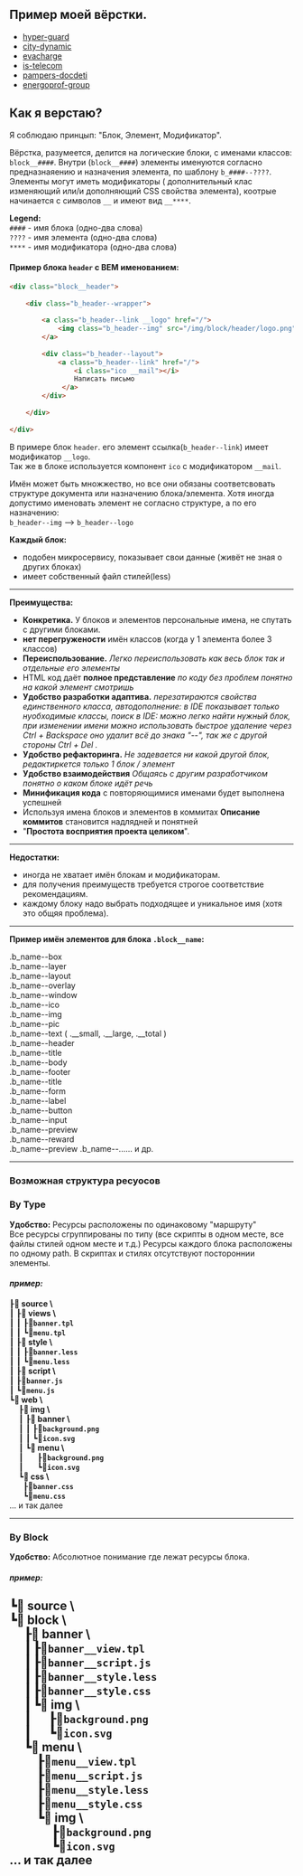 
## Пример моей вёрстки.  

* [hyper-guard](html.andy87.ru/hyper-guard/index.html)
* [city-dynamic](html.andy87.ru/intermobility/city-dynamic/index.html)
* [evacharge](html.andy87.ru/intermobility/evacharge/index.html)
* [is-telecom](html.andy87.ru/intermobility/is-telecom/index.html)
* [pampers-docdeti](html.andy87.ru/pampers-docdeti.pgbonus/index.html)
* [energoprof-group](https://energoprof-group.ru)

## Как я верстаю?  

Я соблюдаю принцып: "Блок, Элемент, Модификатор".  

Вёрстка, разумеется, делится на логические блоки, с именами классов: `block__####`. Внутри (`block__####`) элементы 
именуются согласно предназнаяению и назначения элемента, по шаблону `b_####--????`. Элементы могут иметь модификаторы (
дополнительный клас изменяющий или/и дополняющий CSS свойства элемента), коотрые начинается с символов `__` 
 и имеют вид `__****`.

**Legend:**  
`####` - имя блока (одно-два слова)  
`????` - имя элемента (одно-два слова)  
`****` - имя модификатора (одно-два слова)

#### Пример блока `header` c BEM именованием:  
```HTML
<div class="block__header">
    
    <div class="b_header--wrapper">
        
        <a class="b_header--link __logo" href="/">
            <img class="b_header--img" src="/img/block/header/logo.png" alt="" />
        </a>
        
        <div class="b_header--layout">
            <a class="b_header--link" href="/">
                <i class="ico __mail"></i>
                Написать письмо
             </a>
        </div>
        
    </div>
    
</div>
```

В примере блок `header`. его элемент ссылка(`b_header--link`) имеет модификатор `__logo`.  
Так же в блоке используется компонент `ico` с модификатором `__mail`.

Имён может быть множжество, но все они обязаны соответсвовать структуре документа или назначению блока/элемента.
Хотя иногда допустимо именовать элемент не согласно структуре, а по его назначению:  
`b_header--img` --> `b_header--logo`

**Каждый блок:**
- подобен микросервису, показывает свои данные (живёт не зная о других блоках)
- имеет собственный файл стилей(less)  

-----  

**Преимущества:**
- **Конкретика.** У блоков и элементов персональные имена, не спутать с другими блоками.
- **нет перегружености** имён классов (когда у 1 элемента более 3 классов)
- **Переиспользование.** *Легко переиспользовать как весь блок так и отдельные его элементы*
- HTML код даёт **полное представление** *по коду без проблем понятно на какой элемент смотришь*
- **Удобство разработки адаптива.** *перезатираются свойства единственного класса, 
автодополнение: в IDE показывает только нуобходимые классы, поиск в IDE: можно легко найти нужный блок, 
при изменении имени можно использовать быстрое удаление через Ctrl +  Backspace оно удалит всё до знака "--", 
так же с другой стороны Ctrl + Del .*
- **Удобство рефакторинга.** *Не задевается ни какой другой блок, редактиркется только 1 блок / элемент*
- **Удобство взаимодействия** *Общаясь с другим разработчиком понятно о каком блоке идёт речь*
- **Минификация кода** с повторяющимися именами будет выполнена успешней
- Используя имена блоков и элементов в коммитах **Описание коммитов** становится надлядней и понятней
- "**Простота восприятия проекта целиком**".

-----  

**Недостатки:**
- иногда не хватает имён блокам и модификаторам.  
- для получения преимуществ требуется строгое соответствие рекомендациям.  
- каждому блоку надо выбрать подходящее и уникальное имя (хотя это общяя проблема).

-----  

**Пример имён элементов для блока `.block__name`:**  

.b_name--box  
.b_name--layer  
.b_name--layout  
.b_name--overlay  
.b_name--window  
.b_name--ico  
.b_name--img  
.b_name--pic  
.b_name--text ( .__small, .__large, .__total )  
.b_name--header  
.b_name--title  
.b_name--body  
.b_name--footer  
.b_name--title  
.b_name--form  
.b_name--label  
.b_name--button  
.b_name--input   
.b_name--preview  
.b_name--reward  
.b_name--preview
.b_name--......  и др.

-----  
### Возможная структура ресуосов  

### By Type  
**Удобство:** Ресурсы расположены по одинаковому "маршруту"  
Все ресурсы сгруппированы по типу (все скрипты в одном месте, все файлы стилей одном месте и т.д.) 
Ресурсы каждого блока расположены по одному path. В скриптах и стилях отсутствуют постороннии элементы.  
#### *пример:*  
┠**📁 source \\**  
┃ ┠**📁 views \\**  
┃ ┃ ┠**📄`banner.tpl`**  
┃ ┃ ┗**📄`menu.tpl`**  
┃ ┠**📁 style \\**  
┃ ┃ ┠**📄`banner.less`**  
┃ ┃ ┗**📄`menu.less`**  
┃ ┠**📁 script \\**  
┃ ┠**📄`banner.js`**  
┃ ┗**📄`menu.js`**  
┗**📁 web \\**  
  ┠**📁 img \\**  
  ┃ ┠**📁 banner \\**  
  ┃ ┃  ┠**📄`background.png`**  
  ┃ ┃  ┗**📄`icon.svg`**  
  ┃ ┗**📁 menu \\**  
  ┃    ┠**📄`background.png`**  
  ┃    ┗**📄`icon.svg`**  
  ┗**📁 css \\**  
     ┠**📄`banner.css`**  
     ┗**📄`menu.css`**  
... и так далее  

----- 

### By Block  
**Удобство:** Абсолютное понимание где лежат ресурсы блока.  
#### *пример:*  
┗**📁 source \\**  
 ┗**📁 block \\**  
   ┠**📁 banner \\**  
   ┃ ┠**📄`banner__view.tpl`**  
   ┃ ┠**📄`banner__script.js`**  
   ┃ ┠**📄`banner__style.less`**  
   ┃ ┠**📄`banner__style.css`**  
   ┃ ┗**📁 img \\**  
   ┃   ┠**📄`background.png`**  
   ┃   ┗**📄`icon.svg`**  
   ┗**📁 menu \\**  
     ┠**📄`menu__view.tpl`**  
     ┠**📄`menu__script.js`**  
     ┠**📄`menu__style.less`**  
     ┠**📄`menu__style.css`**  
     ┗**📁 img \\**  
       ┠**📄`background.png`**  
       ┗**📄`icon.svg`**  
... и так далее
-----  
